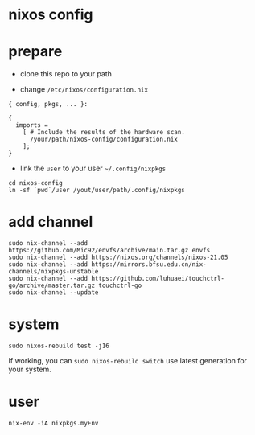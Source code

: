 # nixos config

# prepare

- clone this repo to your path

- change `/etc/nixos/configuration.nix`
```
{ config, pkgs, ... }:

{
  imports =
    [ # Include the results of the hardware scan.
      /your/path/nixos-config/configuration.nix
    ];
}
```

- link the `user` to your user `~/.config/nixpkgs`
```
cd nixos-config
ln -sf `pwd`/user /yout/user/path/.config/nixpkgs
```

# add channel
```
sudo nix-channel --add https://github.com/Mic92/envfs/archive/main.tar.gz envfs
sudo nix-channel --add https://nixos.org/channels/nixos-21.05
sudo nix-channel --add https://mirrors.bfsu.edu.cn/nix-channels/nixpkgs-unstable
sudo nix-channel --add https://github.com/luhuaei/touchctrl-go/archive/master.tar.gz touchctrl-go
sudo nix-channel --update
```

# system
```
sudo nixos-rebuild test -j16
```

If working, you can `sudo nixos-rebuild switch` use latest generation for your system.

# user
```
nix-env -iA nixpkgs.myEnv
```
